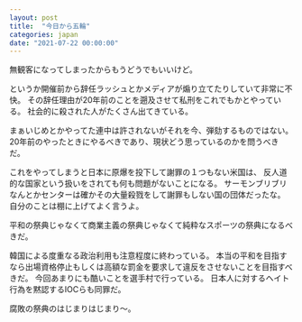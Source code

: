 ```yaml
---
layout: post
title:  "今日から五輪"
categories: japan
date: "2021-07-22 00:00:00"
---
```


無観客になってしまったからもうどうでもいいけど。

というか開催前から辞任ラッシュとかメディアが煽り立てたりしていて非常に不快。
その辞任理由が20年前のことを遡及させて私刑をこれでもかとやっている。
社会的に殺された人がたくさん出てきている。

まぁいじめとかやってた連中は許されないがそれを今、弾劾するものではない。
20年前のやったときにやるべきであり、現状どう思っているのかを問うべきだ。

これをやってしまうと日本に原爆を投下して謝罪の１つもない米国は、
反人道的な国家という扱いをされても何も問題がないことになる。
サーモンブリブリなんとかセンターは確かその大量殺戮をして謝罪もしない国の団体だったな。
自分のことは棚に上げてよく言うよ。

平和の祭典じゃなくて商業主義の祭典じゃなくて純粋なスポーツの祭典になるべきだ。

韓国による度重なる政治利用も注意程度に終わっている。
本当の平和を目指すなら出場資格停止もしくは高額な罰金を要求して違反をさせないことを目指すべきだ。
今回あまりにも酷いことを選手村で行っている。
日本人に対するヘイト行為を黙認するIOCらも同罪だ。

腐敗の祭典のはじまりはじまり～。

